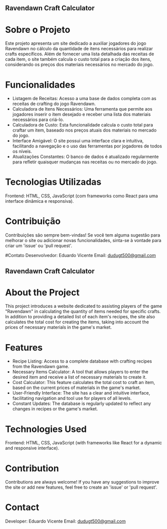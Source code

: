 ## Ravendawn Craft Calculator

# Sobre o Projeto

Este projeto apresenta um site dedicado a auxiliar jogadores do jogo Ravendawn no cálculo da quantidade de itens necessários para realizar crafts específicos. Além de fornecer uma lista detalhada das receitas de cada item, o site também calcula o custo total para a criação dos itens, considerando os preços dos materiais necessários no mercado do jogo.

# Funcionalidades

- Listagem de Receitas: Acesso a uma base de dados completa com as receitas de crafting do jogo Ravendawn.
- Calculadora de Itens Necessários: Uma ferramenta que permite aos jogadores inserir o item desejado e receber uma lista dos materiais necessários para criá-lo.
- Calculadora de Custo: Esta funcionalidade calcula o custo total para craftar um item, baseado nos preços atuais dos materiais no mercado do jogo.
- Interface Amigável: O site possui uma interface clara e intuitiva, facilitando a navegação e o uso das ferramentas por jogadores de todos os níveis.
- Atualizações Constantes: O banco de dados é atualizado regularmente para refletir quaisquer mudanças nas receitas ou no mercado do jogo.

# Tecnologias Utilizadas

Frontend: HTML, CSS, JavaScript (com frameworks como React para uma interface dinâmica e responsiva).

# Contribuição

Contribuições são sempre bem-vindas! Se você tem alguma sugestão para melhorar o site ou adicionar novas funcionalidades, sinta-se à vontade para criar um 'issue' ou 'pull request'.

#Contato
Desenvolvedor: Eduardo Vicente
Email: dudugt500@gmail.com


## Ravendawn Craft Calculator

# About the Project

This project introduces a website dedicated to assisting players of the game "Ravendawn" in calculating the quantity of items needed for specific crafts. In addition to providing a detailed list of each item's recipes, the site also calculates the total cost for creating the items, taking into account the prices of necessary materials in the game's market.

# Features
- Recipe Listing: Access to a complete database with crafting recipes from the Ravendawn game.
- Necessary Items Calculator: A tool that allows players to enter the desired item and receive a list of necessary materials to create it.
- Cost Calculator: This feature calculates the total cost to craft an item, based on the current prices of materials in the game's market.
- User-Friendly Interface: The site has a clear and intuitive interface, facilitating navigation and tool use for players of all levels.
- Constant Updates: The database is regularly updated to reflect any changes in recipes or the game's market.

# Technologies Used

Frontend: HTML, CSS, JavaScript (with frameworks like React for a dynamic and responsive interface).

# Contribution

Contributions are always welcome! If you have any suggestions to improve the site or add new features, feel free to create an 'issue' or 'pull request'.

# Contact

Developer: Eduardo Vicente
Email: dudugt500@gmail.com

